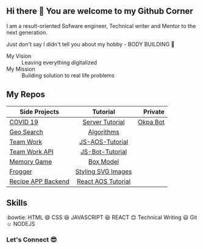 ## Hi there 👋 You are welcome to my Github Corner

I am a result-oriented Sofware engineer, Technical writer and Mentor to the next generation. 

Just don't say I didn't tell you about my hobby - BODY BUILDING :muscle:

<dl>
  <dt>My Vision </dt>
  <dd>Leaving everything digitalized</dd>

  <dt>My Mission</dt>
  <dd>Building solution to real life problems</dd>
</dl>

## My Repos
| Side Projects | Tutorial      | Private |
| ------------- |:-------------:| -----:|
| [COVID 19](https://github.com/EBEREGIT/covid-19) | [Server Tutorial](https://github.com/EBEREGIT/server-tutorial) | [Okpa Bot](https://github.com/EBEREGIT/okpa-bot) |
| [Geo Search](https://github.com/EBEREGIT/Geo-Search) | [Algorithms](https://github.com/EBEREGIT/Algorithms) |  |
| [Team Work](https://github.com/EBEREGIT/team-work-front-end) | [JS-AOS-Tutorial](https://github.com/EBEREGIT/JS-AOS-Tutorial) |  |
| [Team Work API](https://github.com/EBEREGIT/team-work-APIs) | [JS-Bot-Tutorial ](https://github.com/EBEREGIT/js-bot-tutorial) | |
| [Memory Game](https://github.com/EBEREGIT/memory-game-udacity) | [Box Model](https://github.com/EBEREGIT/box-model-tutorial) | |
| [Frogger](https://github.com/EBEREGIT/Classic-Arcade-Game)| [Styling SVG Images](https://github.com/EBEREGIT/styling-svg-images) | |
| [Recipe APP Backend](https://github.com/EBEREGIT/Recipe-App-Backend)| [React AOS Tutorial](https://github.com/EBEREGIT/React-AOS-Tutorial) | |

## Skills
:bowtie: HTML
:smile: CSS
:satisfied: JAVASCRIPT
:laughing: REACT
:blush: Technical Writing
:smiley: Git
:relaxed: NODEJS

### Let's Connect :sunglasses:
